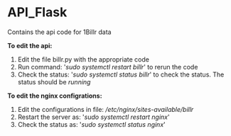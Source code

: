 # API_Flask
Contains the api code for 1Billr data

**To edit the api:**
1. Edit the file billr.py with the appropriate code
2. Run command:  '*sudo systemctl restart billr*' to rerun the code
3. Check the status: '*sudo systemctl status billr*' to check the status. The status should be *running*

**To edit the nginx configrations:**
1. Edit the configurations in file: */etc/nginx/sites-available/billr*
2. Restart the server as: '*sudo systemctl restart nginx*'
3. Check the status as: '*sudo systemctl status nginx*'
